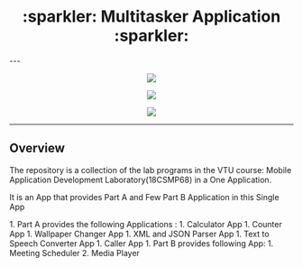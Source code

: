 <h1 align="center">:sparkler: Multitasker Application :sparkler:</h1> 
---
<p align="center">
<img src="https://camo.githubusercontent.com/0efa350ac0c60c8c8987d5cd2bc182a113d41bf592b0fe7da712f1db5ec22a86/68747470733a2f2f696d672e736869656c64732e696f2f62616467652f4275696c642d70617373696e672d677265656e3f7374796c653d666f722d7468652d6261646765">
</p>
<p align="center">
<img src="https://camo.githubusercontent.com/ab3ddd38c43e019f6818c64c83319320914ccd05437c9d617b5d9a2aa0541397/68747470733a2f2f696d672e736869656c64732e696f2f62616467652f4275696c742532307573696e672d416e64726f696425323053747564696f2d7265643f7374796c653d666f722d7468652d6261646765">
</p>
<p align="center">
<img src="https://camo.githubusercontent.com/8af22349029a17264d518292692d0d98ec4fee838d790fc96c4efa81b6157de6/68747470733a2f2f666f7274686562616467652e636f6d2f696d616765732f6261646765732f6d6164652d776974682d6a6176612e737667">
</p>
<hr>
<h2>Overview</h2>
<p> The repository is a collection of the lab programs in the VTU course: Mobile Application Development Laboratory(18CSMP68) in a One Application.</p>
<p> It is an App that provides Part A and Few Part B Application in this Single App </p>
1. Part A provides the following Applications :
   1. Calculator App
   1. Counter App
   1. Wallpaper Changer App
   1. XML and JSON Parser App
   1. Text to Speech Converter App
   1. Caller App
1. Part B provides following App:
   1. Meeting Scheduler
   2. Media Player
   
